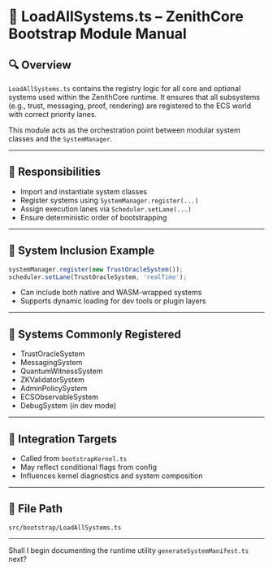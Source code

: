 
# 🧩 LoadAllSystems.ts – ZenithCore Bootstrap Module Manual

## 🔍 Overview

`LoadAllSystems.ts` contains the registry logic for all core and optional systems used within the ZenithCore runtime. It ensures that all subsystems (e.g., trust, messaging, proof, rendering) are registered to the ECS world with correct priority lanes.

This module acts as the orchestration point between modular system classes and the `SystemManager`.

---

## 🎯 Responsibilities

- Import and instantiate system classes
- Register systems using `SystemManager.register(...)`
- Assign execution lanes via `Scheduler.setLane(...)`
- Ensure deterministic order of bootstrapping

---

## 🧠 System Inclusion Example

```ts
systemManager.register(new TrustOracleSystem());
scheduler.setLane(TrustOracleSystem, 'realTime');
```

- Can include both native and WASM-wrapped systems
- Supports dynamic loading for dev tools or plugin layers

---

## 🧩 Systems Commonly Registered

- TrustOracleSystem
- MessagingSystem
- QuantumWitnessSystem
- ZKValidatorSystem
- AdminPolicySystem
- ECSObservableSystem
- DebugSystem (in dev mode)

---

## 🔗 Integration Targets

- Called from `bootstrapKernel.ts`
- May reflect conditional flags from config
- Influences kernel diagnostics and system composition

---

## 📁 File Path

```
src/bootstrap/LoadAllSystems.ts
```

---

Shall I begin documenting the runtime utility `generateSystemManifest.ts` next?
